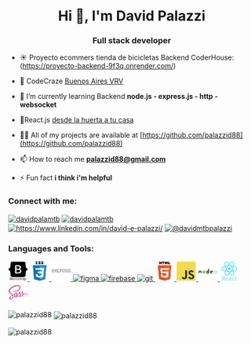 <h1 align="center">Hi 👋, I'm David Palazzi</h1>
<h3 align="center">Full stack developer</h3>

- ☀️ Proyecto ecommers tienda de bicicletas Backend CoderHouse: (https://proyecto-backend-9f3q.onrender.com/) 
  
- 🔭 CodeCraze [Buenos Aires VRV](https://www.buenosairesvrv.com.ar/)

- 🌱 I’m currently learning Backend **node.js - express.js - http - websocket**

- 🔭React.js [desde la huerta a tu casa](https://proyecto-react-44970.web.app/)

- 👨‍💻 All of my projects are available at [https://github.com/palazzid88](https://github.com/palazzid88)

- 📫 How to reach me **palazzid88@gmail.com**

- ⚡ Fun fact **i think i'm helpful**

<h3 align="left">Connect with me:</h3>
<p align="left">
<a href="https://twitter.com/davidpalamtb" target="blank"><img align="center" src="https://raw.githubusercontent.com/rahuldkjain/github-profile-readme-generator/master/src/images/icons/Social/twitter.svg" alt="davidpalamtb" height="30" width="40" /></a>
<a href="https://twitter.com/davidpalamtb" target="blank"><img align="center" src="https://raw.githubusercontent.com/rahuldkjain/github-profile-readme-generator/master/src/images/icons/Social/twitter.svg" alt="davidpalamtb" height="30" width="40" /></a>
<a href="https://linkedin.com/in/https://www.linkedin.com/in/david-e-palazzi/" target="blank"><img align="center" src="https://raw.githubusercontent.com/rahuldkjain/github-profile-readme-generator/master/src/images/icons/Social/linked-in-alt.svg" alt="https://www.linkedin.com/in/david-e-palazzi/" height="30" width="40" /></a>
<a href="https://instagram.com/@davidmtbpalazzi" target="blank"><img align="center" src="https://raw.githubusercontent.com/rahuldkjain/github-profile-readme-generator/master/src/images/icons/Social/instagram.svg" alt="@davidmtbpalazzi" height="30" width="40" /></a>
</p>

<h3 align="left">Languages and Tools:</h3>
<p align="left"> <a href="https://getbootstrap.com" target="_blank" rel="noreferrer"> <img src="https://raw.githubusercontent.com/devicons/devicon/master/icons/bootstrap/bootstrap-plain-wordmark.svg" alt="bootstrap" width="40" height="40"/> </a> <a href="https://www.w3schools.com/css/" target="_blank" rel="noreferrer"> <img src="https://raw.githubusercontent.com/devicons/devicon/master/icons/css3/css3-original-wordmark.svg" alt="css3" width="40" height="40"/> </a> <a href="https://expressjs.com" target="_blank" rel="noreferrer"> <img src="https://raw.githubusercontent.com/devicons/devicon/master/icons/express/express-original-wordmark.svg" alt="express" width="40" height="40"/> </a> <a href="https://www.figma.com/" target="_blank" rel="noreferrer"> <img src="https://www.vectorlogo.zone/logos/figma/figma-icon.svg" alt="figma" width="40" height="40"/> </a> <a href="https://firebase.google.com/" target="_blank" rel="noreferrer"> <img src="https://www.vectorlogo.zone/logos/firebase/firebase-icon.svg" alt="firebase" width="40" height="40"/> </a> <a href="https://git-scm.com/" target="_blank" rel="noreferrer"> <img src="https://www.vectorlogo.zone/logos/git-scm/git-scm-icon.svg" alt="git" width="40" height="40"/> </a> <a href="https://www.w3.org/html/" target="_blank" rel="noreferrer"> <img src="https://raw.githubusercontent.com/devicons/devicon/master/icons/html5/html5-original-wordmark.svg" alt="html5" width="40" height="40"/> </a> <a href="https://developer.mozilla.org/en-US/docs/Web/JavaScript" target="_blank" rel="noreferrer"> <img src="https://raw.githubusercontent.com/devicons/devicon/master/icons/javascript/javascript-original.svg" alt="javascript" width="40" height="40"/> </a> <a href="https://nodejs.org" target="_blank" rel="noreferrer"> <img src="https://raw.githubusercontent.com/devicons/devicon/master/icons/nodejs/nodejs-original-wordmark.svg" alt="nodejs" width="40" height="40"/> </a> <a href="https://reactjs.org/" target="_blank" rel="noreferrer"> <img src="https://raw.githubusercontent.com/devicons/devicon/master/icons/react/react-original-wordmark.svg" alt="react" width="40" height="40"/> </a> <a href="https://sass-lang.com" target="_blank" rel="noreferrer"> <img src="https://raw.githubusercontent.com/devicons/devicon/master/icons/sass/sass-original.svg" alt="sass" width="40" height="40"/> </a> </p>

<p><img align="left" src="https://github-readme-stats.vercel.app/api/top-langs?username=palazzid88&show_icons=true&locale=en&layout=compact" alt="palazzid88" /></p>

<p>&nbsp;<img align="center" src="https://github-readme-stats.vercel.app/api?username=palazzid88&show_icons=true&locale=en" alt="palazzid88" /></p>

<p><img align="center" src="https://github-readme-streak-stats.herokuapp.com/?user=palazzid88&" alt="palazzid88" /></p>
